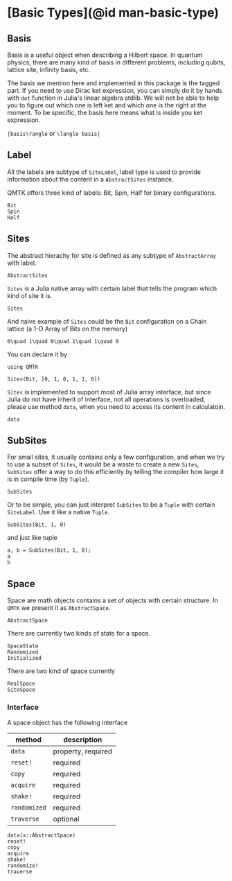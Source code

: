 # [Basic Types](@id man-basic-type)

## Basis

Basis is a useful object when describing a Hilbert space. In quantum physics, there are many kind of basis in different problems, including qubits, lattice site, infinity basis, etc.

The basis we mention here and implemented in this package is the tagged part. If you need to use Dirac ket expression, you can simply do it by hands with `dot` function in Julia's linear algebra stdlib. We will not be able to help you to figure out which one is left ket and which one is the right at the moment. To be specific, the basis here means what is inside you ket expression.

``|basis\rangle`` or ``\langle basis|``

## Label

All the labels are subtype of `SiteLabel`, label type is used to provide information about the content in a `AbstractSites` instance.

QMTK offers three kind of labels: Bit, Spin, Half for binary configurations.

```@docs
Bit
Spin
Half
```

## Sites

The abstract hierachy for site is defined as any subtype of `AbstractArray` with label.

```@docs
AbstractSites
```

`Sites` is a Julia native array with certain label that tells the program which kind of site it is.

```@docs
Sites
```

And naive example of `Sites` could be the `Bit` configuration on a Chain lattice (a 1-D Array of Bits on the memory)

``
0\quad 1\quad 0\quad 1\quad 1\quad 0
``

You can declare it by

```@setup basics
using QMTK
```

```@repl basics
Sites(Bit, [0, 1, 0, 1, 1, 0])
```

`Sites` is implemented to support most of Julia array interface, but since Julia do not have inherit of interface,
not all operations is overloaded, please use method `data`, when you need to access its content in calculatoin.

```@docs
data
```

## SubSites

For small sites, it usually contains only a few configuration, and when we try to use a subset of `Sites`, it would be a waste to create a new `Sites`, `SubSites` offer a way to do this efficiently by telling the compiler how large it is in compile time (by `Tuple`).

```@docs
SubSites
```

Or to be simple, you can just interpret `SubSites` to be a `Tuple` with certain `SiteLabel`. Use it like a native `Tuple`.

```@repl basics
SubSites(Bit, 1, 0)
```

and just like tuple

```@repl basics
a, b = SubSites(Bit, 1, 0);
a
b
```

## Space

Space are math objects contains a set of objects with certain structure. In `QMTK` we present it as `AbstractSpace`.

```@docs
AbstractSpace
```

There are currently two kinds of state for a space.

```@docs
SpaceState
Randomized
Initialized
```

There are two kind of space currently

```@docs
RealSpace
SiteSpace
```

### Interface

A space object has the following interface

|    method    |    description     |
| ------------ | ------------------ |
| `data`       | property, required |
| `reset!`     | required           |
| `copy`       | required           |
| `acquire`    | required           |
| `shake!`     | required           |
| `randomized` | required           |
| `traverse`   | optional           |

```@docs
data(x::AbstractSpace)
reset!
copy
acquire
shake!
randomize!
traverse
```
